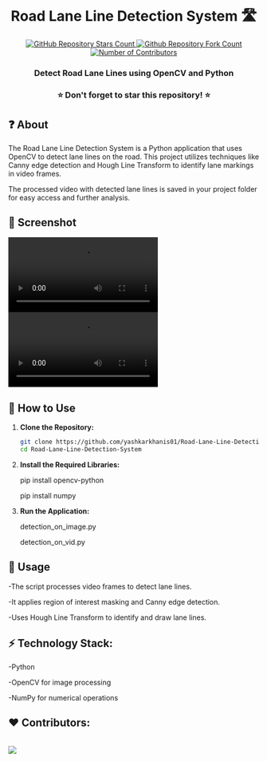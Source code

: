 <h1 align="center">Road Lane Line Detection System 🛣️</h1>
<p align="center">
  <a href="https://github.com/yashkarkhanis01/Road-Lane-Line-Detection-System">
   <img alt="GitHub Repository Stars Count" src="https://img.shields.io/github/stars/yashkarkhanis01/Road-Lane-Line-Detection-System?style=social" />
  </a>
  <a href="https://github.com/yashkarkhanis01/Road-Lane-Line-Detection-System">
  <img alt="Github Repository Fork Count" src="https://img.shields.io/github/forks/yashkarkhanis01/Road-Lane-Line-Detection-System?style=social">
  </a>
  <a href="https://github.com/yashkarkhanis01/Road-Lane-Line-Detection-System">
   <img alt="Number of Contributors" src="https://img.shields.io/github/contributors/yashkarkhanis01/Road-Lane-Line-Detection-System?style=social">
  </a>    
</p>
<h3 align="center">Detect Road Lane Lines using OpenCV and Python</h3>

<h3 align="center"> ⭐ Don't forget to star this repository! ⭐ </h3>

## ❓ About
The Road Lane Line Detection System is a Python application that uses OpenCV to detect lane lines on the road. This project utilizes techniques like Canny edge detection and Hough Line Transform to identify lane markings in video frames.

The processed video with detected lane lines is saved in your project folder for easy access and further analysis.

## 📸 Screenshot

![Screenshot 1](https://github.com/yashkarkhanis01/Road-Lane-Line-Detection-System/tree/main/output/Manhattan_detection.avi)
![Screenshot 2](https://github.com/yashkarkhanis01/Road-Lane-Line-Detection-System/tree/main/output/lane_detection.avi)

## 🚀 How to Use
1. **Clone the Repository:**
   ```bash
   git clone https://github.com/yashkarkhanis01/Road-Lane-Line-Detection-System.git
   cd Road-Lane-Line-Detection-System

   
2. **Install the Required Libraries:**

   pip install opencv-python

   pip install numpy


3. **Run the Application:**

   detection_on_image.py 

   detection_on_vid.py
   
## 🤔 Usage

-The script processes video frames to detect lane lines.

-It applies region of interest masking and Canny edge detection.

-Uses Hough Line Transform to identify and draw lane lines.

## ⚡ Technology Stack:

-Python

-OpenCV for image processing

-NumPy for numerical operations

## ❤️ Contributors:
<br>
<a href="https://github.com/yashkarkhanis01/Text-to-Speech/graphs/contributors">
  <img src="https://contrib.rocks/image?repo=yashkarkhanis01/Text-to-Speech&&max=817" />
</a>
</br>
